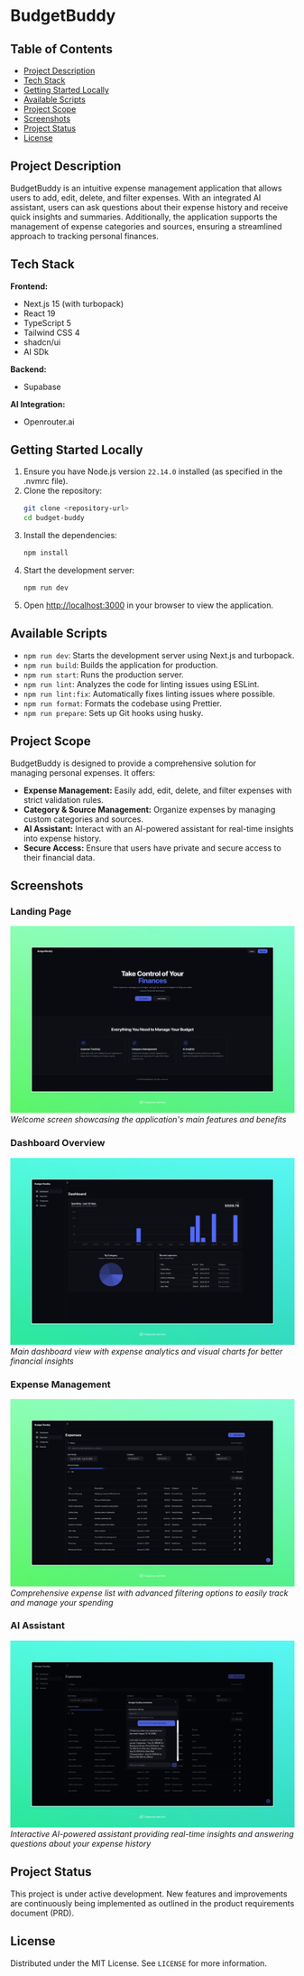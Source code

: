 # BudgetBuddy

## Table of Contents

- [Project Description](#project-description)
- [Tech Stack](#tech-stack)
- [Getting Started Locally](#getting-started-locally)
- [Available Scripts](#available-scripts)
- [Project Scope](#project-scope)
- [Screenshots](#screenshots)
- [Project Status](#project-status)
- [License](#license)

## Project Description

BudgetBuddy is an intuitive expense management application that allows users to add, edit, delete, and filter expenses. With an integrated AI assistant, users can ask questions about their expense history and receive quick insights and summaries. Additionally, the application supports the management of expense categories and sources, ensuring a streamlined approach to tracking personal finances.

## Tech Stack

**Frontend:**

- Next.js 15 (with turbopack)
- React 19
- TypeScript 5
- Tailwind CSS 4
- shadcn/ui
- AI SDk

**Backend:**

- Supabase

**AI Integration:**

- Openrouter.ai

## Getting Started Locally

1. Ensure you have Node.js version `22.14.0` installed (as specified in the .nvmrc file).
2. Clone the repository:
   ```bash
   git clone <repository-url>
   cd budget-buddy
   ```
3. Install the dependencies:
   ```bash
   npm install
   ```
4. Start the development server:
   ```bash
   npm run dev
   ```
5. Open [http://localhost:3000](http://localhost:3000) in your browser to view the application.

## Available Scripts

- `npm run dev`: Starts the development server using Next.js and turbopack.
- `npm run build`: Builds the application for production.
- `npm run start`: Runs the production server.
- `npm run lint`: Analyzes the code for linting issues using ESLint.
- `npm run lint:fix`: Automatically fixes linting issues where possible.
- `npm run format`: Formats the codebase using Prettier.
- `npm run prepare`: Sets up Git hooks using husky.

## Project Scope

BudgetBuddy is designed to provide a comprehensive solution for managing personal expenses. It offers:

- **Expense Management:** Easily add, edit, delete, and filter expenses with strict validation rules.
- **Category & Source Management:** Organize expenses by managing custom categories and sources.
- **AI Assistant:** Interact with an AI-powered assistant for real-time insights into expense history.
- **Secure Access:** Ensure that users have private and secure access to their financial data.

## Screenshots

### Landing Page

![Landing Page](images/landing.jpeg)
_Welcome screen showcasing the application's main features and benefits_

### Dashboard Overview

![Dashboard with Charts](images/dashboard-with-charts.jpeg)
_Main dashboard view with expense analytics and visual charts for better financial insights_

### Expense Management

![Expenses List with Filters](images/expenses-list-with-filters.jpeg)
_Comprehensive expense list with advanced filtering options to easily track and manage your spending_

### AI Assistant

![AI Assistant Chat](images/ai-assistant-chat.jpeg)
_Interactive AI-powered assistant providing real-time insights and answering questions about your expense history_

## Project Status

This project is under active development. New features and improvements are continuously being implemented as outlined in the product requirements document (PRD).

## License

Distributed under the MIT License. See `LICENSE` for more information.
